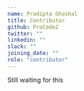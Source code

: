 ```yaml
---
name: Pradipta Ghoshal
title: Contributor
github: ProCode2
twitter: ""
linkedin: ""
slack: ""
joining_date: ""
role: "contributor"
---
```


Still waiting for this
